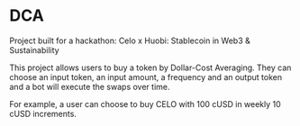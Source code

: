 # DCA

Project built for a hackathon: Celo x Huobi: Stablecoin in Web3 & Sustainability

This project allows users to buy a token by Dollar-Cost Averaging. They can choose an input token, an input amount, a frequency and an output token and a bot will execute the swaps over time.

For example, a user can choose to buy CELO with 100 cUSD in weekly 10 cUSD increments.
